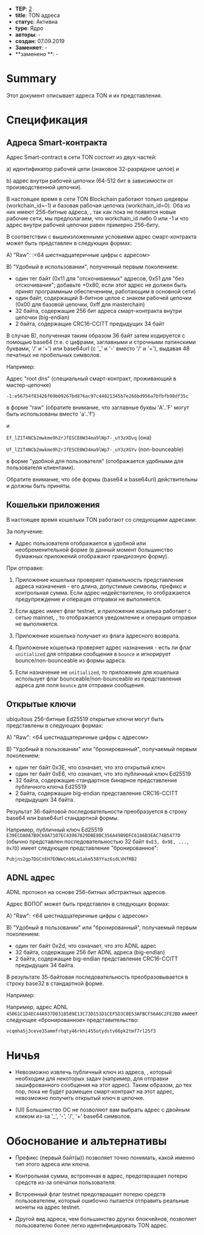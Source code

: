 - **TEP**: [2](https://github.com/ton-blockchain/TEPs/pull/2)
- **title**: TON адреса
- **статус**: Активна
- **type**: Ядро
- **авторы**: -
- **создан**: 07.09.2019
- **Заменяет**: -
- \*\*заменено \*\*: -

# Summary

Этот документ описывает адреса TON и их представления.

# Спецификация

## Адреса Smart-контракта

Адрес Smart-contract в сети TON состоит из двух частей:

а) идентификатор рабочей цепи (знаковое 32-разрядное целое) и

b) адрес внутри рабочей цепочки (64-512 бит в зависимости от производственной цепочки).

В настоящее время в сети TON Blockchain работают только шедевры (workchain_id=-1) и базовая рабочая цепочка (workchain_id=0). Оба из них имеют 256-битные адреса, , так как пока не появятся новые рабочие сети, мы предполагаем, что workchain_id либо 0 или -1 и что адрес внутри рабочей цепочки равен примерно 256-биту.

В соответствии с вышеизложенными условиями адрес смарт-контракта может быть представлен в следующих формах:

A) "Raw": <decimal workchain_id>:<64 шестнадцатеричные цифры с адресом>

B) "Удобный в использовании", полученный первым поколением:

- один тег байт (0x11 для "отскочиваемых" адресов, 0x51 для "без отскочивания"; добавьте +0x80, если этот адрес не должен быть принят программным обеспечением, работающим в основной сети)
- один байт, содержащий 8-битное целое с знаком рабочей цепочки (0x00 для базовой цепочки, 0xff для masterchain)
- 32 байта, содержащие 256 бит адреса смарт-контракта внутри цепочки (big-endian)
- 2 байта, содержащие CRC16-CCITT предыдущих 34 байт

В случае В), полученная таким образом 36 байт затем кодируется с помощью base64 (т.е. с цифрами, заглавными и строчными латинскими буквами, '/' и '+') или base64url (с '_' и '-' вместо '/' и '+'), выдавая 48 печатных не пробельных символов.

Например:

Адрес "root dns" (специальный смарт-контракт, проживающий в мастер-цепочке)

`-1:e56754f83426f69b09267bd876ac97c44821345b7e266bd956a7bfbfb98df35c`

в форме "raw" (обратите внимание, что заглавные буквы 'A'..'F' могут быть использованы вместо 'a'..'f')

и

`Ef_lZ1T4NCb2mwkme9h2rJfESCE0W34ma9lWp7-_uY3zXDvq` (она)

`Uf_lZ1T4NCb2mwkme9h2rJfESCE0W34ma9lWp7-_uY3zXGYv` (non-bounceable)

в форме "удобной для пользователя" (отображается удобными для пользователя клиентами).

Обратите внимание, что обе формы (base64 и base64url) действительны и должны быть приняты.

## Кошельки приложения

В настоящее время кошельки TON работают со следующими адресами:

За получение:

- Адрес пользователя отображается в удобной или необременительной форме (в данный момент большинство бумажных приложений отображают грандиозную форму).

При отправке:

1. Приложение кошелька проверяет правильность представления адреса назначения - его длина, допустимые символы, префикс и контрольная сумма. Если адрес недействителен, то отображается предупреждение и операция отправки не выполняется.

2. Если адрес имеет флаг testnet, и приложение кошелька работает с сетью mainnet, , то отображается уведомление и операция отправки не выполняется.

3. Приложение кошелька получает из флага адресного возврата.

4. Приложение кошелька проверяет адрес назначения - есть ли флаг `unitialized` для отправки сообщения в `bounce` и игнорирует bounce/non-bounceable из формы адреса.

5. Если назначение не `unitialized`, то приложение для кошелька использует флаг bounceable/non-bounceable из представления адреса для поля `bounce` для отправки сообщения.

## Открытые ключи

ubiquitous 256-битные Ed25519 открытые ключи могут быть представлены в следующих формах:

A) "Raw": <64 шестнадцатеричные цифры с адресом>

B) "Удобный в пользовании" или "бронированный", получаемый первым поколением:

- один тег байт 0x3E, что означает, что это открытый ключ
- один тег байт 0xE6, что означает, что это публичный ключ Ed25519
- 32 байта, содержащие стандартное бинарное представление публичного ключа Ed25519
- 2 байта, содержащие big-endian представление CRC16-CCITT предыдущих 34 байта.

Результат 36-байтовой последовательности преобразуется в строку base64 или base64url стандартной формы.

Например, публичный ключ Ed25519 `E39ECDA0A7B0C60A7107EC43967829DBE8BC356A49B9DFC6186B3EAC74B5477D` (обычно представлен последовательностью 32 байт `0xE3, 0x9E, ..., 0x7D`) имеет следующее представление "бронированное":

`Pubjns2gp7DGCnEH7EOWeCnb6Lw1akm538YYaz6sdLVHfRB2`

## ADNL адрес

ADNL протокол на основе 256-битных абстрактных адресов.

Адрес ВОПОГ может быть представлен в следующих формах:

A) "Raw": <64 шестнадцатеричные цифры с адресом>

B) "Удобный в пользовании" или "бронированный", получаемый первым поколением:

- один тег байт 0x2d, что означает, что это ADNL адрес
- 32 байта, содержащие 256 бит ADNL адреса (big-endian)
- 2 байта, содержащие big-endian представление CRC16-CCITT предыдущих 34 байта.

В результате 35-байтовая последовательность преобразовывается в строку base32 в стандартной форме.

Например:

Например, адрес ADNL `45061C1D4EC44A937D0318589E13C73D151D1CEF5D3C0E53AFBCF56A6C2FE2BD` имеет следующее «бронированное» представительство:

`vcqmha5j3ceve35ammfrhqty46rkhi455otydstv66pk2tmf7rl25f3`

# Ничья

- Невозможно извлечь публичный ключ из адреса, , который необходим для некоторых задач (например, для отправки зашифрованного сообщения на этот адрес).
  Таким образом, до тех пор, пока не будет размещен смарт-контракт на этот адрес, невозможно получить открытый ключ в цепочке.

- (UI) Большинство ОС не позволяют вам выбрать адрес с двойным кликом из-за '_', '-', '/', '+' base64 символов.

# Обоснование и альтернативы

- Префикс (первый байт(ы)) позволяет точно понимать, какой именно тип этого адреса или ключа.

- Контрольная сумма, встроенная в адрес, предотвращает потерю средств из-за опечатки пользователя.

- Встроенный флаг testnet предотвращает потерю средств пользователем, который ошибочно пытается отправить реальные монеты на адрес testnet.

- Другой вид адреса, чем большинство других блокчейнов, позволяет пользователю более легко идентифицировать TON адрес.
